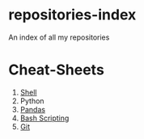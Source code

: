 # repositories-index
An index of all my repositories


# Cheat-Sheets
1. <a href='https://github.com/ftrajano/shell-cheatsheet'>Shell</a>
2. Python
3. <a href='https://github.com/ftrajano/cheatsheet-pandas'>Pandas</a>
4. <a href='https://github.com/ftrajano/bash-script-cheatsheet'>Bash Scripting</a>
5. <a href='https://github.com/ftrajano/cheatsheet-git'>Git</a>
